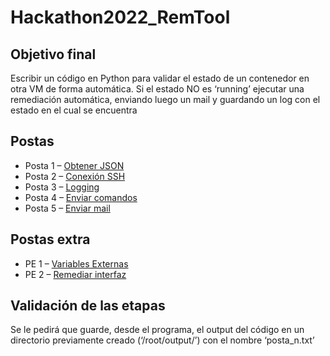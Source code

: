 # Hackathon2022_RemTool

## Objetivo final
Escribir un código en Python para validar el estado de un contenedor en otra VM de forma automática. Si el estado NO es ‘running’ ejecutar una remediación automática, enviando luego un mail y guardando un log con el estado en el cual se encuentra

## Postas
- Posta 1 – [Obtener JSON](Postas/P1.md)
- Posta 2 – [Conexión SSH](Postas/P2.md)
- Posta 3 – [Logging](Postas/P3.md)
- Posta 4 – [Enviar comandos](Postas/P4.md)
- Posta 5 – [Enviar mail](Postas/P5.md)

## Postas extra
- PE 1 – [Variables Externas](Postas/PE1.md)
- PE 2 – [Remediar interfaz](Postas/PE2.md)

## Validación de las etapas
Se le pedirá que guarde, desde el programa, el output del código en un directorio previamente creado (‘/root/output/’) con el nombre ‘posta_n.txt’
